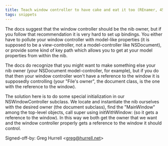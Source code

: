 ```yaml
---
title: Teach window controller to have cake and eat it too (REnamer, 457adee)
tags: snippets
---
```


The docs suggest that the window controller should be the nib owner, but if you follow that recommendation it is very hard to set up bindings. You either have to pollute your window controller with model-like properties (it is supposed to be a view-controller, not a model-controller like NSDocument), or provide some kind of key path which allows you to get at your model properties from within the nib.

The docs do recognize that you might want to make something else your nib owner (your NSDocument model-controller, for example), but if you do that then your window controller won't have a reference to the window it is supposedly controlling (your "File's owner", the document class, is the one with the reference to the window).

The solution here is to do some special initialization in our NSWindowController subclass. We locate and instantiate the nib ourselves with the desired owner (the document subclass), find the "MainWindow" among the top-level objects, call super using initWithWindow: (so it gets a reference to the window). In this way we both get the owner that we want and the window controller properly gets a reference to the window it should control.

Signed-off-by: Greg Hurrell &lt;greg@hurrell.net&gt;
